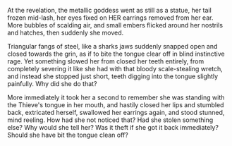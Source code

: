 At the revelation, the metallic goddess went as still as a statue, her tail frozen mid-lash, her eyes fixed on HER earrings removed from her ear. More bubbles of scalding air, and small embers flicked around her nostrils and hatches, then suddenly she moved. 

Triangular fangs of steel, like a sharks jaws suddenly snapped open and closed towards the grin, as if to bite the tongue clear off in blind instinctive rage. Yet something slowed her from closed her teeth entirely, from completely severing it like she had with that bloody scale-stealing wretch, and instead she stopped just short, teeth digging into the tongue slightly painfully. Why did she do that?   

More immediately it took her a second to remember she was standing with the Thieve's tongue in her mouth, and hastily closed her lips and stumbled back, extricated herself, swallowed her earrings again, and stood stunned, mind reeling. How had she not noticed that? Had she stolen something else? Why would she tell her? Was it theft if she got it back immediately? Should she have bit the tongue clean off?